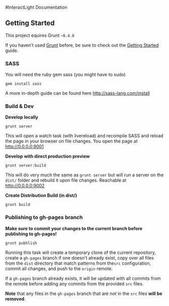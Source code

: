 #InteractLight Documentation

## Getting Started
This project equires Grunt `~0.4.0`

If you haven't used [Grunt](http://gruntjs.com/) before, be sure to check out the [Getting Started](http://gruntjs.com/getting-started) guide.

### SASS

You will need the ruby gem sass (you might have to sudo)
```shell
gem install sass
```
A more in-depth guide can be found here http://sass-lang.com/install

### Build & Dev

**Develop locally**
```shell
grunt server
```
This will open a watch task (with livereload) and recompile SASS and reload the page in your browser on file changes. You open the page at http://0.0.0.0:9001

**Develop with direct production preview**
```shell
grunt server:build
```
This will do very much the same as `grunt server` but will run a server on the `dist/` folder and rebuild it upon file changes. Reachable at http://0.0.0.0:9002


**Create Distribution Build (in dist/)**
```shell
grunt build
```

### Publishing to gh-pages branch
**Make sure to commit your changes to the current branch before publishing to gh-pages!**
```shell
grunt pubhlish
```

Running this task will create a temporary clone of the current repository, create a `gh-pages` branch if one doesn't already exist, copy over all files from the `dist` directory that match patterns from the`src` configuration, commit all changes, and push to the `origin` remote.

If a `gh-pages` branch already exists, it will be updated with all commits from the remote before adding any commits from the provided `src` files.

**Note** that any files in the `gh-pages` branch that are *not* in the `src` files **will be removed**.